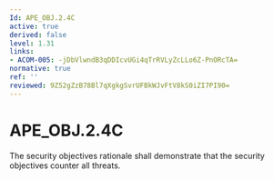 ```yaml
---
Id: APE_OBJ.2.4C
active: true
derived: false
level: 1.31
links:
- ACOM-005: -jDbVlwndB3qDDIcvUGi4qTrRVLyZcLLo6Z-PnORcTA=
normative: true
ref: ''
reviewed: 9Z52gZzB78Bl7qXgkgSvrUFBkWJvFtV8kS0iZI7PI90=
---
```


# APE_OBJ.2.4C

The security objectives rationale shall demonstrate that the security objectives counter all threats.